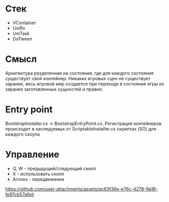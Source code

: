 # Стек
- VContainer
- UniRx
- UniTask
- DoTween
# Смысл
Архитектура разделенная на состояния, где для каждого состояния существует свой контейнер.
Никаких игровых сцен не существует заранее, весь игровой мир создается при переходе в состояние игры из заранее заготовленных сущностей и правил. 
# Entry point 
BootstrapInstaller.cs -> BootstrapEntryPoint.cs.
Регистрация контейнеров происходит в наследуемых от ScriptableInstaller.cs скриптах (SO) для каждого скоупа

# Управление
- Q, W - предыдущий/следующий скилл
- X - использовать скилл
- Arrows - передвижение

https://github.com/user-attachments/assets/ec63f36e-e76c-4278-9a18-fe97cb57afed

